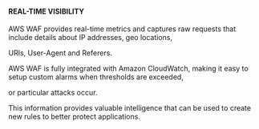 #### REAL-TIME VISIBILITY


AWS WAF provides real-time metrics and captures raw requests that include details about IP addresses, geo locations,

URIs, User-Agent and Referers.


AWS WAF is fully integrated with Amazon CloudWatch, making it easy to setup custom alarms when thresholds are exceeded,

or particular attacks occur.


This information provides valuable intelligence that can be used to create new rules to better protect applications.

